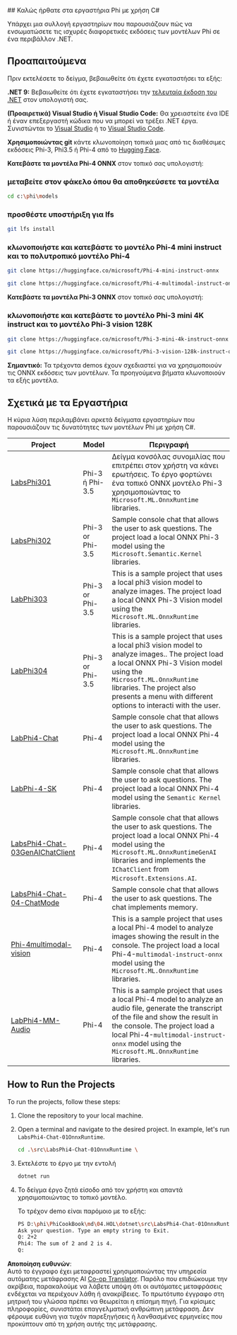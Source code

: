 <!--
CO_OP_TRANSLATOR_METADATA:
{
  "original_hash": "903c509a6d0d1ecce00b849d7f753bdd",
  "translation_date": "2025-05-09T22:43:48+00:00",
  "source_file": "md/04.HOL/dotnet/readme.md",
  "language_code": "el"
}
-->
﻿## Καλώς ήρθατε στα εργαστήρια Phi με χρήση C#

Υπάρχει μια συλλογή εργαστηρίων που παρουσιάζουν πώς να ενσωματώσετε τις ισχυρές διαφορετικές εκδόσεις των μοντέλων Phi σε ένα περιβάλλον .NET.

## Προαπαιτούμενα

Πριν εκτελέσετε το δείγμα, βεβαιωθείτε ότι έχετε εγκαταστήσει τα εξής:

**.NET 9:** Βεβαιωθείτε ότι έχετε εγκαταστήσει την [τελευταία έκδοση του .NET](https://dotnet.microsoft.com/download/dotnet?WT.mc_id=aiml-137032-kinfeylo) στον υπολογιστή σας.

**(Προαιρετικά) Visual Studio ή Visual Studio Code:** Θα χρειαστείτε ένα IDE ή έναν επεξεργαστή κώδικα που να μπορεί να τρέξει .NET έργα. Συνιστώνται το [Visual Studio](https://visualstudio.microsoft.com?WT.mc_id=aiml-137032-kinfeylo) ή το [Visual Studio Code](https://code.visualstudio.com?WT.mc_id=aiml-137032-kinfeylo).

**Χρησιμοποιώντας git** κάντε κλωνοποίηση τοπικά μιας από τις διαθέσιμες εκδόσεις Phi-3, Phi3.5 ή Phi-4 από το [Hugging Face](https://huggingface.co/collections/lokinfey/phi-4-family-679c6f234061a1ab60f5547c).

**Κατεβάστε τα μοντέλα Phi-4 ONNX** στον τοπικό σας υπολογιστή:

### μεταβείτε στον φάκελο όπου θα αποθηκεύσετε τα μοντέλα

```bash
cd c:\phi\models
```

### προσθέστε υποστήριξη για lfs

```bash
git lfs install 
```

### κλωνοποιήστε και κατεβάστε το μοντέλο Phi-4 mini instruct και το πολυτροπικό μοντέλο Phi-4

```bash
git clone https://huggingface.co/microsoft/Phi-4-mini-instruct-onnx

git clone https://huggingface.co/microsoft/Phi-4-multimodal-instruct-onnx
```

**Κατεβάστε τα μοντέλα Phi-3 ONNX** στον τοπικό σας υπολογιστή:

### κλωνοποιήστε και κατεβάστε το μοντέλο Phi-3 mini 4K instruct και το μοντέλο Phi-3 vision 128K

```bash
git clone https://huggingface.co/microsoft/Phi-3-mini-4k-instruct-onnx

git clone https://huggingface.co/microsoft/Phi-3-vision-128k-instruct-onnx-cpu
```

**Σημαντικό:** Τα τρέχοντα demos έχουν σχεδιαστεί για να χρησιμοποιούν τις ONNX εκδόσεις των μοντέλων. Τα προηγούμενα βήματα κλωνοποιούν τα εξής μοντέλα.

## Σχετικά με τα Εργαστήρια

Η κύρια λύση περιλαμβάνει αρκετά δείγματα εργαστηρίων που παρουσιάζουν τις δυνατότητες των μοντέλων Phi με χρήση C#.

| Project | Model | Περιγραφή |
| ------------ | -----------| ----------- |
| [LabsPhi301](../../../../../md/04.HOL/dotnet/src/LabsPhi301) | Phi-3 ή Phi-3.5 | Δείγμα κονσόλας συνομιλίας που επιτρέπει στον χρήστη να κάνει ερωτήσεις. Το έργο φορτώνει ένα τοπικό ONNX μοντέλο Phi-3 χρησιμοποιώντας το `Microsoft.ML.OnnxRuntime` libraries. |
| [LabsPhi302](../../../../../md/04.HOL/dotnet/src/LabsPhi302) | Phi-3 or Phi-3.5 | Sample console chat that allows the user to ask questions. The project load a local ONNX Phi-3 model using the `Microsoft.Semantic.Kernel` libraries. |
| [LabPhi303](../../../../../md/04.HOL/dotnet/src/LabsPhi303) | Phi-3 or Phi-3.5 | This is a sample project that uses a local phi3 vision model to analyze images. The project load a local ONNX Phi-3 Vision model using the `Microsoft.ML.OnnxRuntime` libraries. |
| [LabPhi304](../../../../../md/04.HOL/dotnet/src/LabsPhi304) | Phi-3 or Phi-3.5 | This is a sample project that uses a local phi3 vision model to analyze images.. The project load a local ONNX Phi-3 Vision model using the `Microsoft.ML.OnnxRuntime` libraries. The project also presents a menu with different options to interacti with the user. | 
| [LabPhi4-Chat](../../../../../md/04.HOL/dotnet/src/LabsPhi4-Chat-01OnnxRuntime) | Phi-4 | Sample console chat that allows the user to ask questions. The project load a local ONNX Phi-4 model using the `Microsoft.ML.OnnxRuntime` libraries. |
| [LabPhi-4-SK](../../../../../md/04.HOL/dotnet/src/LabsPhi4-Chat-02SK) | Phi-4 | Sample console chat that allows the user to ask questions. The project load a local ONNX Phi-4 model using the `Semantic Kernel` libraries. |
| [LabsPhi4-Chat-03GenAIChatClient](../../../../../md/04.HOL/dotnet/src/LabsPhi4-Chat-03GenAIChatClient) | Phi-4 | Sample console chat that allows the user to ask questions. The project load a local ONNX Phi-4 model using the `Microsoft.ML.OnnxRuntimeGenAI` libraries and implements the `IChatClient` from `Microsoft.Extensions.AI`. |
| [LabsPhi4-Chat-04-ChatMode](../../../../../md/04.HOL/dotnet/src/LabsPhi4-Chat-04-ChatMode) | Phi-4 | Sample console chat that allows the user to ask questions. The chat implements memory. |
| [Phi-4multimodal-vision](../../../../../md/04.HOL/dotnet/src/LabsPhi4-MultiModal-01Images) | Phi-4 | This is a sample project that uses a local Phi-4 model to analyze images showing the result in the console. The project load a local Phi-4-`multimodal-instruct-onnx` model using the `Microsoft.ML.OnnxRuntime` libraries. |
| [LabPhi4-MM-Audio](../../../../../md/04.HOL/dotnet/src/LabsPhi4-MultiModal-02Audio) | Phi-4 |This is a sample project that uses a local Phi-4 model to analyze an audio file, generate the transcript of the file and show the result in the console. The project load a local Phi-4-`multimodal-instruct-onnx` model using the `Microsoft.ML.OnnxRuntime` libraries. |

## How to Run the Projects

To run the projects, follow these steps:

1. Clone the repository to your local machine.

1. Open a terminal and navigate to the desired project. In example, let's run `LabsPhi4-Chat-01OnnxRuntime`.

    ```bash
    cd .\src\LabsPhi4-Chat-01OnnxRuntime \
    ```

1. Εκτελέστε το έργο με την εντολή

    ```bash
    dotnet run
    ```

1. Το δείγμα έργο ζητά είσοδο από τον χρήστη και απαντά χρησιμοποιώντας το τοπικό μοντέλο.

   Το τρέχον demo είναι παρόμοιο με το εξής:

   ```bash
   PS D:\phi\PhiCookBook\md\04.HOL\dotnet\src\LabsPhi4-Chat-01OnnxRuntime> dotnet run
   Ask your question. Type an empty string to Exit.
   Q: 2+2
   Phi4: The sum of 2 and 2 is 4.
   Q:
   ```

**Αποποίηση ευθυνών**:  
Αυτό το έγγραφο έχει μεταφραστεί χρησιμοποιώντας την υπηρεσία αυτόματης μετάφρασης AI [Co-op Translator](https://github.com/Azure/co-op-translator). Παρόλο που επιδιώκουμε την ακρίβεια, παρακαλούμε να λάβετε υπόψη ότι οι αυτόματες μεταφράσεις ενδέχεται να περιέχουν λάθη ή ανακρίβειες. Το πρωτότυπο έγγραφο στη μητρική του γλώσσα πρέπει να θεωρείται η επίσημη πηγή. Για κρίσιμες πληροφορίες, συνιστάται επαγγελματική ανθρώπινη μετάφραση. Δεν φέρουμε ευθύνη για τυχόν παρεξηγήσεις ή λανθασμένες ερμηνείες που προκύπτουν από τη χρήση αυτής της μετάφρασης.